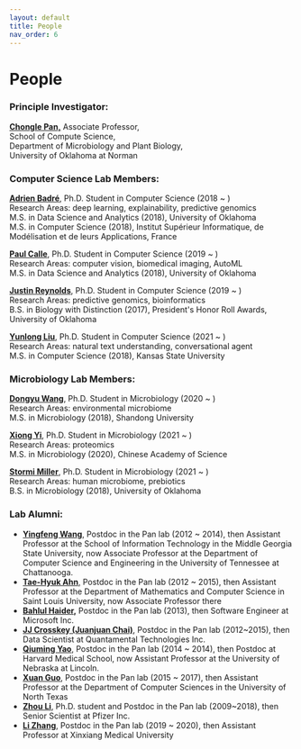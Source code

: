```yaml
---
layout: default
title: People
nav_order: 6
---
```


# People

### **Principle Investigator:**

[**Chongle Pan,**](https://github.com/chonglepan) Associate Professor,  
School of Compute Science,  
Department of Microbiology and Plant Biology,  
University of Oklahoma at Norman  

### **Computer Science Lab Members:**

[**Adrien Badré**](https://github.com/adbadre), Ph.D. Student in Computer Science (2018 ~ )  
Research Areas: deep learning, explainability, predictive genomics  
M.S. in Data Science and Analytics (2018), University of Oklahoma  
M.S. in Computer Science (2018), Institut Supérieur Informatique, de Modélisation et de leurs Applications, France

[**Paul Calle**](https://github.com/pcallec), Ph.D. Student in Computer Science (2019 ~ )  
Research Areas: computer vision, biomedical imaging, AutoML  
M.S. in Data Science and Analytics (2018), University of Oklahoma

[**Justin Reynolds**](https://github.com/jcreyn), Ph.D. Student in Computer Science (2019 ~ )  
Research Areas: predictive genomics, bioinformatics  
B.S. in Biology with Distinction (2017), President's Honor Roll Awards, University of Oklahoma

[**Yunlong Liu**](https://github.com/Alex-ylliu), Ph.D. Student in Computer Science (2021 ~ )  
Research Areas: natural text understanding, conversational agent  
M.S. in Computer Science (2018), Kansas State University

### **Microbiology Lab Members:**

[**Dongyu Wang**](https://github.com/dywang0323), Ph.D. Student in Microbiology (2020 ~ )   
Research Areas: environmental microbiome  
M.S. in Microbiology (2018), Shandong University
 
[**Xiong Yi**](https://github.com/thepanlab), Ph.D. Student in Microbiology (2021 ~ )  
Research Areas: proteomics  
M.S. in Microbiology (2020), Chinese Academy of Science

[**Stormi Miller**](https://github.com/thepanlab), Ph.D. Student in Microbiology (2021 ~ )  
Research Areas: human microbiome, prebiotics  
B.S. in Microbiology (2018), University of Oklahoma

### **Lab Alumni:**

  * [**Yingfeng Wang**](http://www.yingfengwang.org/), Postdoc in the Pan lab (2012 ~ 2014), then Assistant Professor at the School of Information Technology in the Middle Georgia State University, now Associate Professor at the Department of Computer Science and Engineering in the University of Tennessee at Chattanooga.
  * [**Tae-Hyuk Ahn**,](http://cs.slu.edu/people/ahnt) Postdoc in the Pan lab (2012 ~ 2015), then Assistant Professor at the Department of Mathematics and Computer Science in Saint Louis University, now Associate Professor there
  * [**Bahlul Haider**](https://www.linkedin.com/in/bahlulhaider)**,** Postdoc in the Pan lab (2013), then Software Engineer at Microsoft Inc.
  * [**JJ Crosskey (Juanjuan Chai)**](https://www.linkedin.com/in/jjcrosskey), Postdoc in the Pan lab (2012~2015), then Data Scientist at Quantamental Technologies Inc.
  * [**Qiuming Yao**](https://www.linkedin.com/in/qiuming-yao-76005438), Postdoc in the Pan lab (2014 ~ 2014), then Postdoc at Harvard Medical School, now Assistant Professor at the University of Nebraska at Lincoln.
  * [**Xuan Guo**](https://www.linkedin.com/in/xuan-guo-7b590886), Postdoc in the Pan lab (2015 ~ 2017), then Assistant Professor at the Department of Computer Sciences in the University of North Texas
  * [**Zhou Li**](https://scholar.google.com/citations?hl=en&user=-IOfp1gAAAAJ&view_op=list_works&sortby=pubdate), Ph.D. student and Postdoc in the Pan lab (2009~2018), then Senior Scientist at Pfizer Inc.
  * [**Li Zhang**](https://orcid.org/0000-0002-7862-6690), Postdoc in the Pan lab (2019 ~ 2020), then Assistant Professor at Xinxiang Medical University
